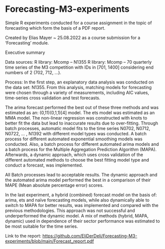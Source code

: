 # Forecasting-M3-experiments

 Simple R experiments conducted for a course assignment in the topic of forecasting which form the basis of a PDF report.

Created by Elias Mayer ~ 25.08.2022
as a course submission for a ‘Forecasting’ module.


Executive summary

Data sources: 
R library: Mcomp – N1355
R library: Mcomp – 70 quarterly time series of the M3 competition with IDs in [701, 1400] considering end numbers of 2 (702, 712, …).

Process:
In the first step, an explanatory data analysis was conducted on the data set: N1355.
From this analysis, matching models for forecasting were chosen through a variety of measurements, including AIC values, time-series cross validation and test forecasts. 

The arima forecast performed the best out of these three methods and was estimated as an: (0,11)(0,1,1)[4] model. The ets model was estimated as an MMA model. The non-linear regression was constructed with knots to better fit the data but lead to inaccurate results due to over-fitting. 
Through batch processes, automatic model fits to the time series N0702, N0712, N0722, … , N1392 with different model types was conducted. 
A batch process for different automated exponential smoothing models was conducted. Also, a batch process for different automated arima models and a batch process for the Multiple Aggregation Prediction Algorithm (MAPA). 
Afterwards, a dynamic approach, which uses cross validation of the different automated methods to choose the best fitting model type and conduct a forecast, was implemented. 

All Batch processes lead to acceptable results. The dynamic approach and the automated arima model performed the best in a comparison of their MAPE (Mean absolute percentage error) scores. 

In the last experiment, a hybrid (combined) forecast model on the basis of: arima, ets and naïve forecasting models, while also dynamically able to switch to MAPA for better results, was implemented and compared with the previous methodologies. This approach was not successful and underperformed the dynamic model. 
A mix of methods (hybrid, MAPA, dynamic) used in dependence of their sector performance was estimated to be most suitable for the time series. 

Link to the report: https://github.com/EliDerDeli/Forecasting-M3-experiments/blob/main/Forecast_report.pdf 


 
